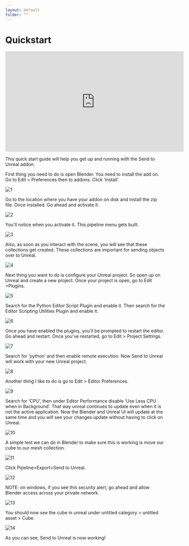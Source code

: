 ```yaml
---
layout: default
folder: ""
---
```


# Quickstart

<iframe width="560" height="315" src="https://www.youtube.com/embed/apa9EXI2KZA" frameborder="0" allow="accelerometer; autoplay; clipboard-write; encrypted-media; gyroscope; picture-in-picture" allowfullscreen></iframe>


This quick start guide will help you get up and running with the Send to Unreal addon.

First thing you need to do is open Blender. You need to install the add on. Go to Edit > Preferences then to addons. Click ‘install’.

![1](https://blender-tools-documentation.s3.amazonaws.com/send-to-unreal/images/quickstart/1.png?)

Go to the location where you have your addon on disk and install the zip file. Once installed. Go ahead and activate it.

![2](https://blender-tools-documentation.s3.amazonaws.com/send-to-unreal/images/quickstart/2.png?)

You'll notice when you activate it. This pipeline menu gets built.

![3](https://blender-tools-documentation.s3.amazonaws.com/send-to-unreal/images/quickstart/3.png?)

Also, as soon as you interact with the scene, you will see that these collections get created. These collections are important for sending objects over to Unreal.

![4](https://blender-tools-documentation.s3.amazonaws.com/send-to-unreal/images/quickstart/4.png?)

Next thing you want to do is configure your Unreal project. So open up on Unreal and create a new project. Once your project is open, go to Edit >Plugins.

![5](https://blender-tools-documentation.s3.amazonaws.com/send-to-unreal/images/quickstart/5.png?)

Search for the Python Editor Script Plugin and enable it. Then search for the Editor Scripting Utilities Plugin and enable it.

![6](https://blender-tools-documentation.s3.amazonaws.com/send-to-unreal/images/quickstart/6.png?)

Once you have enabled the plugins, you'll be prompted to restart the editor. Go ahead and restart. Once you've restarted, go to Edit > Project Settings.

![7](https://blender-tools-documentation.s3.amazonaws.com/send-to-unreal/images/quickstart/7.png?)

Search for ‘python’ and then enable remote execution. Now Send to Unreal will work with your new Unreal project.

![8](https://blender-tools-documentation.s3.amazonaws.com/send-to-unreal/images/quickstart/8.png?)

Another thing I like to do is go to Edit > Editor Preferences.

![9](https://blender-tools-documentation.s3.amazonaws.com/send-to-unreal/images/quickstart/9.png?)

Search for ‘CPU’, then under Editor Performance disable ‘Use Less CPU when in Background’.  That way unreal continues to update even when it is not the active application. Now the Blender and Unreal UI will update at the same time and you will see your changes update without having to click on Unreal.

![10](https://blender-tools-documentation.s3.amazonaws.com/send-to-unreal/images/quickstart/10.png?)

A simple test we can do in Blender to make sure this is working is move our cube to our mesh collection.

![11](https://blender-tools-documentation.s3.amazonaws.com/send-to-unreal/images/quickstart/11.png?)

Click Pipeline>Export>Send to Unreal.

![12](https://blender-tools-documentation.s3.amazonaws.com/send-to-unreal/images/quickstart/12.png?)

NOTE: on windows, if you see this security alert, go ahead and allow Blender access across your private network.

![13](https://blender-tools-documentation.s3.amazonaws.com/send-to-unreal/images/quickstart/13.png?)

You should now see the cube in unreal under untitled category > untitled asset > Cube.

![14](https://blender-tools-documentation.s3.amazonaws.com/send-to-unreal/images/quickstart/14.png?)

As you can see, Send to Unreal is now working!